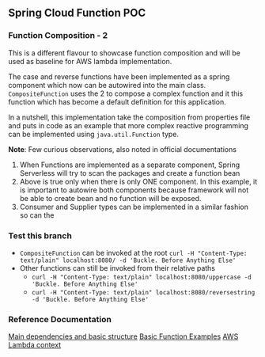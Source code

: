 ## Spring Cloud Function POC

### Function Composition - 2

This is a different flavour to showcase function composition and will be used as baseline for AWS lambda implementation.

The case and reverse functions have been implemented as a spring component which now can be autowired into the main
class.
`CompositeFunction` uses the 2 to compose a complex function and it this function which has become a default definition
for this application.

In a nutshell, this implementation take the composition from properties file and puts in code as an example that more
complex
reactive programming can be implemented using `java.util.Function` type.

**Note**: Few curious observations, also noted in official documentations

1. When Functions are implemented as a separate component, Spring Serverless will try to scan the packages and create a
   function bean
2. Above is true only when there is only ONE component. In this example, it is important to autowire both components
   because
   framework will not be able to create bean and no function will be exposed.
3. Consumer and Supplier types can be implemented in a similar fashion so can the

### Test this branch

* `CompositeFunction` can be invoked at the
  root `curl -H "Content-Type: text/plain" localhost:8080/ -d 'Buckle. Before Anything Else'`
* Other functions can still be invoked from their relative paths
    * `curl -H "Content-Type: text/plain" localhost:8080/uppercase -d 'Buckle. Before Anything Else'`
    * `curl -H "Content-Type: text/plain" localhost:8080/reversestring -d 'Buckle. Before Anything Else'`

### Reference Documentation

[Main dependencies and basic structure](https://www.baeldung.com/spring-cloud-function)
[Basic Function Examples](https://mkyong.com/java8/java-8-function-examples/)
[AWS Lambda context](https://stackoverflow.com/questions/53452675/multiple-spring-cloud-functions-in-one-project-for-deployment-on-aws-lambda)